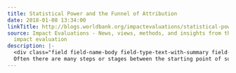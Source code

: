 ```yaml
---
title: Statistical Power and the Funnel of Attribution
date: 2018-01-08 13:34:00
linkTitle: http://blogs.worldbank.org/impactevaluations/statistical-power-and-funnel-attribution
source: Impact Evaluations - News, views, methods, and insights from the world of
  impact evaluation
description: |-
  <div class="field field-name-body field-type-text-with-summary field-label-hidden"><div class="field-items"><div class="field-item even"><p>
  Often there are many steps or stages between the starting point of some intervention and its ultimate goal, and at each step, people can drop out. The result can be extremely low power to measure impacts on this end outcome, even though we might be able to detect impacts on the intermediate steps. This post illustrates this point, with the goal of making cl
---
```

